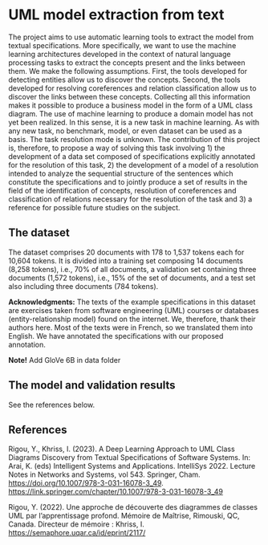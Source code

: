 # UML model extraction from text

The project aims to use automatic learning tools to extract the model from textual specifications. More specifically, we want to use the machine learning architectures developed in the context of natural language processing tasks to extract the concepts present and the links between them. We make the following assumptions. First, the tools developed for detecting entities allow us to discover the concepts. Second, the tools developed for resolving coreferences and relation classification allow us to discover the links between these concepts. Collecting all this information makes it possible to produce a business model in the form of a UML class diagram.
The use of machine learning to produce a domain model has not yet been realized. In this sense, it is a new task in machine learning. As with any new task, no benchmark, model, or even dataset can be used as a basis. The task resolution mode is unknown. The contribution of this project is, therefore, to propose a way of solving this task involving 1) the development of a data set composed of specifications explicitly annotated for the resolution of this task, 2) the development of a model of a resolution intended to analyze the sequential structure of the sentences which constitute the specifications and to jointly produce a set of results in the field of the identification of concepts, resolution of coreferences and classification of relations necessary for the resolution of the task and 3) a reference for possible future studies on the subject.

## The dataset
The dataset comprises 20 documents with 178 to 1,537 tokens each for 10,604 tokens. It is divided into a training set composing 14 documents (8,258 tokens), i.e., 70% of all documents, a validation set containing three documents (1,572 tokens), i.e., 15% of the set of documents, and a test set also including three documents (784 tokens). 

<b>Acknowledgments:</b> The texts of the example specifications in this dataset are exercises taken from software engineering (UML) courses or databases (entity-relationship model) found on the internet. We, therefore, thank their authors here. Most of the texts were in French, so we translated them into English. We have annotated the specifications with our proposed annotation.

<b>Note!</b> Add GloVe 6B in data folder

## The model and validation results
See the references below.

## References
Rigou, Y., Khriss, I. (2023). A Deep Learning Approach to UML Class Diagrams Discovery from Textual Specifications of Software Systems. In: Arai, K. (eds) Intelligent Systems and Applications. IntelliSys 2022. Lecture Notes in Networks and Systems, vol 543. Springer, Cham. https://doi.org/10.1007/978-3-031-16078-3_49. https://link.springer.com/chapter/10.1007/978-3-031-16078-3_49

Rigou, Y. (2022). Une approche de découverte des diagrammes de classes UML par l’apprentissage profond. Mémoire de Maîtrise, Rimouski, QC, Canada. Directeur de mémoire : Khriss, I. https://semaphore.uqar.ca/id/eprint/2117/
